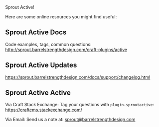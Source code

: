 Sprout Active!

Here are some online resources you might find useful:


Sprout Active Docs
------------------------------------------------------------
Code examples, tags, common questions:
http://sprout.barrelstrengthdesign.com/craft-plugins/active


Sprout Active Updates
------------------------------------------------------------
https://sprout.barrelstrengthdesign.com/docs/support/changelog.html


Sprout Active Active
------------------------------------------------------------

Via Craft Stack Exchange: Tag your questions with `plugin-sproutactive`:
https://craftcms.stackexchange.com/

Via Email:
Send us a note at: sprout@barrelstrengthdesign.com
